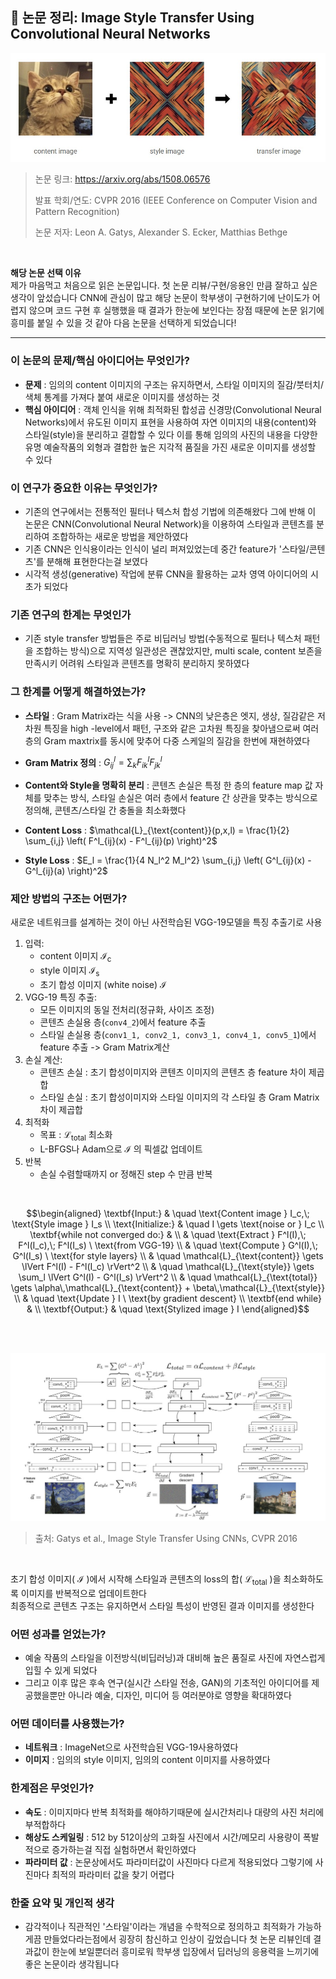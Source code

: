 ## 📄 논문 정리: Image Style Transfer Using Convolutional Neural Networks

![result](./assets/result.jpg)

> 논문 링크: https://arxiv.org/abs/1508.06576
> 
> 발표 학회/연도: CVPR 2016 (IEEE Conference on Computer Vision and Pattern Recognition)
> 
> 논문 저자: Leon A. Gatys, Alexander S. Ecker, Matthias Bethge
<br>

**해당 논문 선택 이유**  
제가 마음먹고 처음으로 읽은 논문입니다. 첫 논문 리뷰/구현/응용인 만큼 잘하고 싶은 생각이 앞섰습니다 CNN에 관심이 많고 해당 논문이 학부생이 구현하기에 난이도가 어렵지 않으며 코드 구현 후 실행했을 때 결과가 한눈에 보인다는 장점 때문에 논문 읽기에 흥미를 붙일 수 있을 것 같아 다음 논문을 선택하게 되었습니다!

---

### 이 논문의 문제/핵심 아이디어는 무엇인가?

- **문제** : 임의의 content 이미지의 구조는 유지하면서, 스타일 이미지의 질감/붓터치/색체 통계를 가져다 붙여 새로운 이미지를 생성하는 것  
- **핵심 아이디어** : 객체 인식을 위해 최적화된 합성곱 신경망(Convolutional Neural Networks)에서 
유도된 이미지 표현을 사용하여 자연 이미지의 내용(content)와 스타일(style)을 
분리하고 결합할 수 있다 이를 통해 임의의 사진의 내용을 다양한 유명 예술작품의 
외형과 결합한 높은 지각적 품질을 가진 새로운 이미지를 생성할 수 있다


### 이 연구가 중요한 이유는 무엇인가?

- 기존의 연구에서는 전통적인 필터나 텍스처 합성 기법에 의존해왔다 
그에 반해 이 논문은 CNN(Convolutional Neural Network)을 이용하여 스타일과 콘텐츠를 분리하여
조합하하는 새로운 방법을 제안하였다  
- 기존 CNN은 인식용이라는 인식이 널리 퍼져있었는데 중간 feature가 '스타일/콘텐츠'를 분해해 표현한다는걸 보였다  
- 시각적 생성(generative) 작업에 분류 CNN을 활용하는 교차 영역 아이디어의 시초가 되었다


### 기존 연구의 한계는 무엇인가

- 기존 style transfer 방법들은 주로 비딥러닝 방법(수동적으로 필터나 텍스처 패턴을 조합하는 방식)으로 지역성 일관성은 괜찮았지만, multi scale, content 보존을 만족시키 어려워 스타일과 콘텐츠를 명확히 분리하지 못하였다


### 그 한계를 어떻게 해결하였는가?

- **스타일** : Gram Matrix라는 식을 사용 -> CNN의 낮은층은 엣지, 생상, 질감같은 저차원 특징을 high -level에서 패턴, 구조와 같은 고차원 특징을 찾아냄으로써 여러 층의 Gram maxtrix를 동시에 맞추어 다중 스케일의 질감을 한번에 재현하였다
- **Gram Matrix 정의** : $G^l_{ij} = \sum_{k} F^l_{ik} F^l_{jk}$
- **Content와 Style을 명확히 분리** : 콘텐츠 손실은 특정 한 층의 feature map 값 자체를 맞추는 방식, 스타일 손실은 여러 층에서 feature 간 상관을 맞추는 방식으로 정의해, 콘텐츠/스타일 간 충돌을 최소화했다
- **Content Loss** : $`\mathcal{L}_{\text{content}}(p,x,l) = \frac{1}{2} \sum_{i,j} \left( F^l_{ij}(x) - F^l_{ij}(p) \right)^2`$

- **Style Loss** : $E_l = \frac{1}{4 N_l^2 M_l^2} \sum_{i,j} \left( G^l_{ij}(x) - G^l_{ij}(a) \right)^2$

### 제안 방법의 구조는 어떤가?

새로운 네트워크를 설계하는 것이 아닌 사전학습된 VGG-19모델을 특징 추출기로 사용

1. 입력:
    - content 이미지 $`\mathcal{I}_{\text{c}}`$
    - style 이미지 $`\mathcal{I}_{\text{s}}`$
    - 초기 합성 이미지 (white noise) $`\mathcal{I}`$
2. VGG-19 특징 추출:
    - 모든 이미지의 동일 전처리(정규화, 사이즈 조정)
    - 콘텐츠 손실용 층(`conv4_2`)에서 feature 추출
    - 스타일 손실용 층(`conv1_1, conv2_1, conv3_1, conv4_1, conv5_1`)에서 feature 추출 -> Gram Matrix계산
3. 손실 계산:
    - 콘텐츠 손실 : 초기 합성이미지와 콘텐츠 이미지의 콘텐츠 층 feature 차이 제곱합
    - 스타일 손실 : 초기 합성이미지와 스타일 이미지의 각 스타일 층 Gram Matrix 차이 제곱합
4. 최적화
    - 목표 : $`\mathcal{L}_{\text{total}}`$ 최소화
    - L-BFGS나 Adam으로 $`\mathcal{I}`$ 의 픽셀값 업데이트
5. 반복
    - 손실 수렴할때까지 or 정해진 step 수 만큼 반복
<br>

```math
\begin{aligned}
\textbf{Input:} & \quad \text{Content image } I_c,\; \text{Style image } I_s \\
\text{Initialize:} & \quad I \gets \text{noise or } I_c \\
\textbf{while not converged do:} & \\
& \quad \text{Extract } F^l(I),\; F^l(I_c),\; F^l(I_s) \ \text{from VGG-19} \\
& \quad \text{Compute } G^l(I),\; G^l(I_s) \ \text{for style layers} \\
& \quad \mathcal{L}_{\text{content}} \gets \lVert F^l(I) - F^l(I_c) \rVert^2 \\
& \quad \mathcal{L}_{\text{style}} \gets \sum_l \lVert G^l(I) - G^l(I_s) \rVert^2 \\
& \quad \mathcal{L}_{\text{total}} \gets \alpha\,\mathcal{L}_{\text{content}} + \beta\,\mathcal{L}_{\text{style}} \\
& \quad \text{Update } I \ \text{by gradient descent} \\
\textbf{end while} & \\
\textbf{Output:} & \quad \text{Stylized image } I
\end{aligned}
```
<br><br>

![struct1](./assets/struct1.jpg)
>출처: Gatys et al., Image Style Transfer Using CNNs, CVPR 2016

<br>
  
초기 합성 이미지( $`\mathcal{I}`$ )에서 시작해 스타일과 콘텐츠의 loss의 합( $`\mathcal{L}_{\text{total}}`$ )을 최소화하도록 이미지를 반복적으로
업데이트한다  
최종적으로 콘텐츠 구조는 유지하면서 스타일 특성이 반영된 결과 이미지를 생성한다


### 어떤 성과를 얻었는가?

- 예술 작품의 스타일을 이전방식(비딥러닝)과 대비해 높은 품질로 사진에 자연스럽게 입힐 수 있게 되었다
- 그리고 이후 많은 후속 연구(실시간 스타일 전송, GAN)의 기초적인 아이디어를 제공했을뿐만 아니라 예술, 디자인, 미디어 등 여러분야로 영향을 확대하였다


### 어떤 데이터를 사용했는가?

- **네트워크** : ImageNet으로 사전학습된 VGG-19사용하였다
- **이미지** : 임의의 style 이미지, 임의의 content 이미지를 사용하였다


### 한계점은 무엇인가?

- **속도** : 이미지마다 반복 최적화를 해야하기때문에 실시간처리나 대량의 사진 처리에 부적합하다
- **해상도 스케일링** : 512 by 512이상의 고화질 사진에서 시간/메모리 사용량이 폭발적으로 증가하는걸 직접 실험하면서 확인하였다
- **파라미터 값** : 논문상에서도 파라미터값이 사진마다 다르게 적용되었다 그렇기에 사진마다 최적의 파라미터 값을 찾기 어렵다


### 한줄 요약 및 개인적 생각
- 감각적이나 직관적인 '스타일'이라는 개념을 수학적으로 정의하고 최적화가 가능하게끔 만들었다라는점에서 굉장히 참신하고 인상이 깊었습니다 첫 논문 리뷰인데 결과값이 한눈에 보일뿐더러 흥미로워 학부생 입장에서 딥러닝의 응용력을 느끼기에 좋은 논문이라 생각됩니다



